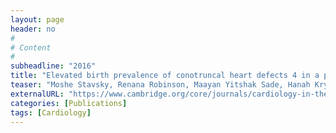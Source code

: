 ```yaml
---
layout: page
header: no
#
# Content
#
subheadline: "2016"
title: "Elevated birth prevalence of conotruncal heart defects 4 in a population with high consanguinity rate."
teaser: "Moshe Stavsky, Renana Robinson, Maayan Yitshak Sade, Hanah Krymko, Eli Zalstein, Viktorya Ioffe, Victor Novack and Aviva Levitas"
externalURL: "https://www.cambridge.org/core/journals/cardiology-in-the-young/article/div-classtitleelevated-birth-prevalence-of-conotruncal-heart-defects-in-a-population-with-high-consanguinity-ratediv/AA30F8D45C3CC73A63A981A5DAA7164B"
categories: [Publications]
tags: [Cardiology]
---
```

